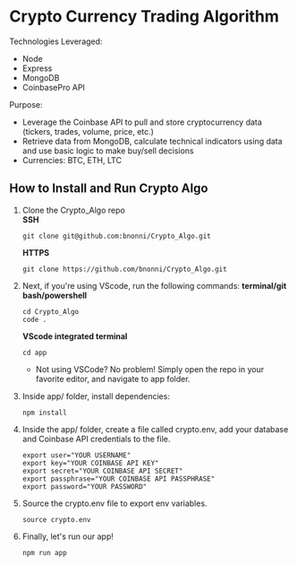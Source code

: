 # Crypto Currency Trading Algorithm

Technologies Leveraged: 
* Node
* Express
* MongoDB
* CoinbasePro API

Purpose:
- Leverage the Coinbase API to pull and store cryptocurrency data (tickers, trades, volume, price, etc.)
- Retrieve data from MongoDB, calculate technical indicators using data and use basic logic to make buy/sell decisions
- Currencies: BTC, ETH, LTC

## How to Install and Run Crypto Algo 
1. Clone the Crypto_Algo repo <br/>
  **SSH**
   ```
   git clone git@github.com:bnonni/Crypto_Algo.git
   ```
   **HTTPS**
   ```
   git clone https://github.com/bnonni/Crypto_Algo.git
   ```

2. Next, if you're using VScode, run the following commands:
    **terminal/git bash/powershell**
      ```
      cd Crypto_Algo
      code .
      ```
   **VScode integrated terminal**
      ```
      cd app
      ```
   - Not using VSCode? No problem! Simply open the repo in your favorite editor, and navigate to app folder.


3. Inside app/ folder, install dependencies:
   ```
   npm install
   ```

4. Inside the app/ folder, create a file called crypto.env, add your database and Coinbase API credentials to the file.
   ```
   export user="YOUR USERNAME"
   export key="YOUR COINBASE API KEY"
   export secret="YOUR COINBASE API SECRET"
   export passphrase="YOUR COINBASE API PASSPHRASE"
   export password="YOUR PASSWORD"
   ```

5. Source the crypto.env file to export env variables.
   ```
   source crypto.env
   ```

6. Finally, let's run our app!
   ```
   npm run app
   ```
